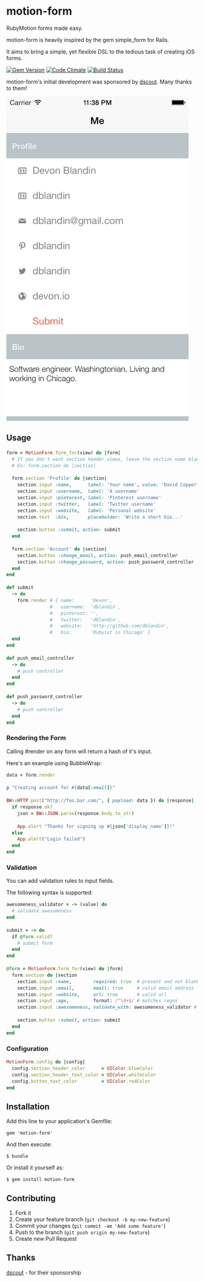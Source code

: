 # motion-form

RubyMotion forms made easy.

motion-form is heavily inspired by the gem simple_form for Rails.

It aims to bring a simple, yet flexible DSL to the tedious task of creating iOS forms.

[![Gem Version](https://badge.fury.io/rb/motion-form.png)](http://badge.fury.io/rb/motion-form)
[![Code Climate](https://codeclimate.com/github/dblandin/motion-form.png)](https://codeclimate.com/github/dblandin/motion-form)
[![Build Status](https://travis-ci.org/dblandin/motion-form.png?branch=master)](https://travis-ci.org/dblandin/motion-form)

motion-form's initial development was sponsored by [dscout](https://dscout.com). Many thanks to them!

![Screenshot](https://github.com/dblandin/motion-form/blob/master/img/screenshot.png?raw=true)

## Usage

``` ruby
form = MotionForm.form_for(view) do |form|
  # If you don't want section header views, leave the section name blank
  # Ex: form.section do |section|

  form.section 'Profile' do |section|
    section.input :name,      label: 'Your name', value: 'David Copperfield'
    section.input :username,  label: 'A username'
    section.input :pinterest, label: 'Pinterest username'
    section.input :twitter,   label: 'Twitter username'
    section.input :website,   label: 'Personal website'
    section.text  :bio,       placeholder: 'Write a short bio...'

    section.button :submit, action: submit
  end

  form.section 'Account' do |section|
    section.button :change_email, action: push_email_controller
    section.button :change_password, action: push_password_controller
  end
end

def submit
  -> do
    form.render # { name:      'Devon',
                #   username:  'dblandin',
                #   pinterest: '',
                #   twitter:   'dblandin',
                #   website:   'http://github.com/dblandin',
                #   bio:       'Rubyist in Chicago' }
  end
end

def push_email_controller
  -> do
    # push controller
  end
end

def push_password_controller
  -> do
    # push controller
  end
end
```

### Rendering the Form

Calling #render on any form will return a hash of it's input.

Here's an example using BubbleWrap:

``` ruby
data = form.render

p "Creating account for #{data[:email]}"

BW::HTTP.post("http://foo.bar.com/", { payload: data }) do |response|
  if response.ok?
    json = BW::JSON.parse(response.body.to_str)

    App.alert "Thanks for signing up #{json['display_name']}!"
  else
    App.alert("Login failed")
  end
end
```

### Validation

You can add validation rules to input fields.

The following syntax is supported:

``` ruby
awesomeness_validator = -> (value) do
  # validate awesomeness
end

submit = -> do
  if @form.valid?
    # submit form
  end
end

@form = MotionForm.form_for(view) do |form|
  form.section do |section
    section.input :name,        required: true  # present and not blank
    section.input :email,       email: true     # valid email address
    section.input :website,     url: true       # valid url
    section.input :age,         format: /^\d+$/ # matches regex
    section.input :awesomeness, validate_with: awesomeness_validator # custom validator

    section.button :submit, action: submit
  end
end
```

### Configuration

``` ruby
MotionForm.config do |config|
  config.section_header_color      = UIColor.blueColor
  config.section_header_text_color = UIColor.whiteColor
  config.button_text_color         = UIColor.redColor
end
```

## Installation

Add this line to your application's Gemfile:

    gem 'motion-form'

And then execute:

    $ bundle

Or install it yourself as:

    $ gem install motion-form

## Contributing

1. Fork it
2. Create your feature branch (`git checkout -b my-new-feature`)
3. Commit your changes (`git commit -am 'Add some feature'`)
4. Push to the branch (`git push origin my-new-feature`)
5. Create new Pull Request

## Thanks

[dscout](https://dscout.com) - for their sponsorship
